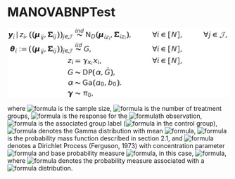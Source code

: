 # MANOVABNPTest

![alt text](images/model.jpg)

where ![formula](https://render.githubusercontent.com/render/math?math=N) is the sample size, ![formula](https://render.githubusercontent.com/render/math?math=J) is the number of treatment groups, <img alt="formula" src="https://render.githubusercontent.com/render/math?math=\boldsymbol{y}_i%20\in%20\mathbb{R}^D" /> is the response for the <img alt="formula" src="https://render.githubusercontent.com/render/math?math=i" />th observation, <img alt="formula" src="https://render.githubusercontent.com/render/math?math=x_i%20\in%20\mathcal{J}%20:=%20\{0,%20\ldots,%20J\}" /> is the associated group label (<img alt="formula" src="https://render.githubusercontent.com/render/math?math=x_i%20=%200" /> in the control group), <img alt="formula" src="https://render.githubusercontent.com/render/math?math=\text{Ga}(a_0,%20b_0)" /> denotes the Gamma distribution with mean <img alt="formula" src="https://render.githubusercontent.com/render/math?math=a_0%20/%20b_0" />, <img alt="formula" src="https://render.githubusercontent.com/render/math?math=\pi_0:\{0,%201\}^J%20\to%20(0,%201)" /> is the probability mass function described in section 2.1, and <img alt="formula" src="https://render.githubusercontent.com/render/math?math=\text{DP}(\alpha,%20\bar{G})" /> denotes a Dirichlet Process (Ferguson, 1973) with concentration parameter <img alt="formula" src="https://render.githubusercontent.com/render/math?math=\alpha" /> and base probability measure <img alt="formula" src="https://render.githubusercontent.com/render/math?math=\bar{G}" />, in this case, <img alt="formula" src="https://render.githubusercontent.com/render/math?math=\bar{G}%20:=%20\prod_{j%20\in%20\mathcal{J}}%20L_0" />, where <img alt="formula" src="https://render.githubusercontent.com/render/math?math=L_0" /> denotes the probability measure associated with a <img alt="formula" src="https://render.githubusercontent.com/render/math?math=\text{NIW}_D(\boldsymbol{u}_0,%20r_0,%20\nu_0,%20\boldsymbol{S}_0)" /> distribution.


